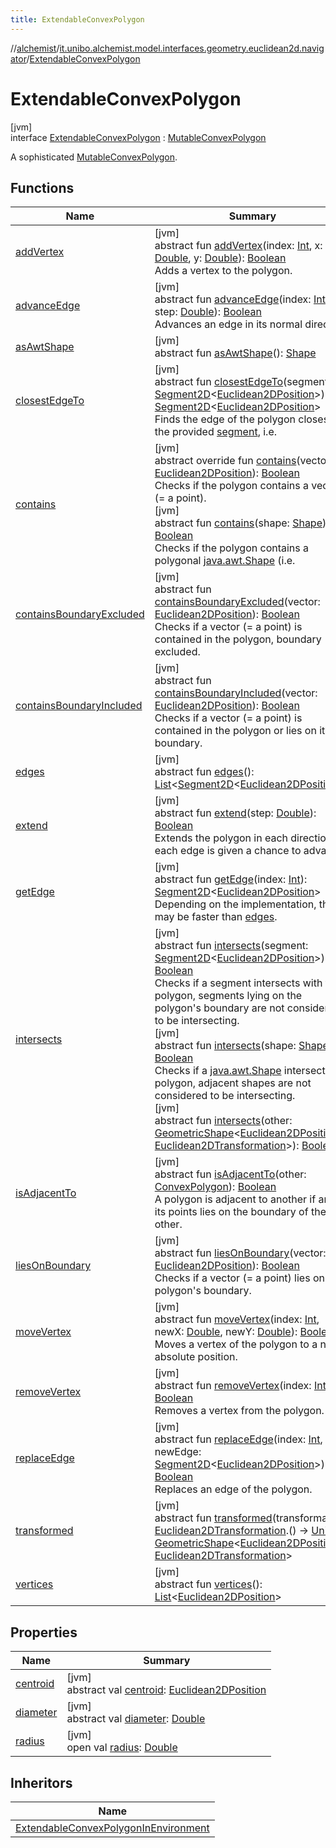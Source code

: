 ```yaml
---
title: ExtendableConvexPolygon
---
```

//[alchemist](../../../index.html)/[it.unibo.alchemist.model.interfaces.geometry.euclidean2d.navigator](../index.html)/[ExtendableConvexPolygon](index.html)



# ExtendableConvexPolygon



[jvm]\
interface [ExtendableConvexPolygon](index.html) : [MutableConvexPolygon](../../it.unibo.alchemist.model.interfaces.geometry.euclidean2d/-mutable-convex-polygon/index.html)

A sophisticated [MutableConvexPolygon](../../it.unibo.alchemist.model.interfaces.geometry.euclidean2d/-mutable-convex-polygon/index.html).



## Functions


| Name | Summary |
|---|---|
| [addVertex](../../it.unibo.alchemist.model.interfaces.geometry.euclidean2d/-mutable-convex-polygon/add-vertex.html) | [jvm]<br>abstract fun [addVertex](../../it.unibo.alchemist.model.interfaces.geometry.euclidean2d/-mutable-convex-polygon/add-vertex.html)(index: [Int](https://kotlinlang.org/api/latest/jvm/stdlib/kotlin/-int/index.html), x: [Double](https://kotlinlang.org/api/latest/jvm/stdlib/kotlin/-double/index.html), y: [Double](https://kotlinlang.org/api/latest/jvm/stdlib/kotlin/-double/index.html)): [Boolean](https://kotlinlang.org/api/latest/jvm/stdlib/kotlin/-boolean/index.html)<br>Adds a vertex to the polygon. |
| [advanceEdge](advance-edge.html) | [jvm]<br>abstract fun [advanceEdge](advance-edge.html)(index: [Int](https://kotlinlang.org/api/latest/jvm/stdlib/kotlin/-int/index.html), step: [Double](https://kotlinlang.org/api/latest/jvm/stdlib/kotlin/-double/index.html)): [Boolean](https://kotlinlang.org/api/latest/jvm/stdlib/kotlin/-boolean/index.html)<br>Advances an edge in its normal direction. |
| [asAwtShape](../../it.unibo.alchemist.model.implementations.geometry/-awt-shape-compatible/as-awt-shape.html) | [jvm]<br>abstract fun [asAwtShape](../../it.unibo.alchemist.model.implementations.geometry/-awt-shape-compatible/as-awt-shape.html)(): [Shape](https://docs.oracle.com/javase/8/docs/api/java/awt/Shape.html) |
| [closestEdgeTo](../../it.unibo.alchemist.model.interfaces.geometry.euclidean2d/-convex-polygon/closest-edge-to.html) | [jvm]<br>abstract fun [closestEdgeTo](../../it.unibo.alchemist.model.interfaces.geometry.euclidean2d/-convex-polygon/closest-edge-to.html)(segment: [Segment2D](../../it.unibo.alchemist.model.interfaces.geometry.euclidean2d/-segment2-d/index.html)<[Euclidean2DPosition](../../it.unibo.alchemist.model.implementations.positions/-euclidean2-d-position/index.html)>): [Segment2D](../../it.unibo.alchemist.model.interfaces.geometry.euclidean2d/-segment2-d/index.html)<[Euclidean2DPosition](../../it.unibo.alchemist.model.implementations.positions/-euclidean2-d-position/index.html)><br>Finds the edge of the polygon closest to the provided [segment](../../it.unibo.alchemist.model.interfaces.geometry.euclidean2d/-convex-polygon/closest-edge-to.html), i.e. |
| [contains](../../it.unibo.alchemist.model.interfaces.geometry.euclidean2d/-convex-polygon/contains.html) | [jvm]<br>abstract override fun [contains](../../it.unibo.alchemist.model.interfaces.geometry.euclidean2d/-convex-polygon/contains.html)(vector: [Euclidean2DPosition](../../it.unibo.alchemist.model.implementations.positions/-euclidean2-d-position/index.html)): [Boolean](https://kotlinlang.org/api/latest/jvm/stdlib/kotlin/-boolean/index.html)<br>Checks if the polygon contains a vector (= a point).<br>[jvm]<br>abstract fun [contains](../../it.unibo.alchemist.model.interfaces.geometry.euclidean2d/-convex-polygon/contains.html)(shape: [Shape](https://docs.oracle.com/javase/8/docs/api/java/awt/Shape.html)): [Boolean](https://kotlinlang.org/api/latest/jvm/stdlib/kotlin/-boolean/index.html)<br>Checks if the polygon contains a polygonal [java.awt.Shape](https://docs.oracle.com/javase/8/docs/api/java/awt/Shape.html) (i.e. |
| [containsBoundaryExcluded](../../it.unibo.alchemist.model.interfaces.geometry.euclidean2d/-convex-polygon/contains-boundary-excluded.html) | [jvm]<br>abstract fun [containsBoundaryExcluded](../../it.unibo.alchemist.model.interfaces.geometry.euclidean2d/-convex-polygon/contains-boundary-excluded.html)(vector: [Euclidean2DPosition](../../it.unibo.alchemist.model.implementations.positions/-euclidean2-d-position/index.html)): [Boolean](https://kotlinlang.org/api/latest/jvm/stdlib/kotlin/-boolean/index.html)<br>Checks if a vector (= a point) is contained in the polygon, boundary excluded. |
| [containsBoundaryIncluded](../../it.unibo.alchemist.model.interfaces.geometry.euclidean2d/-convex-polygon/contains-boundary-included.html) | [jvm]<br>abstract fun [containsBoundaryIncluded](../../it.unibo.alchemist.model.interfaces.geometry.euclidean2d/-convex-polygon/contains-boundary-included.html)(vector: [Euclidean2DPosition](../../it.unibo.alchemist.model.implementations.positions/-euclidean2-d-position/index.html)): [Boolean](https://kotlinlang.org/api/latest/jvm/stdlib/kotlin/-boolean/index.html)<br>Checks if a vector (= a point) is contained in the polygon or lies on its boundary. |
| [edges](../../it.unibo.alchemist.model.interfaces.geometry.euclidean2d/-convex-polygon/edges.html) | [jvm]<br>abstract fun [edges](../../it.unibo.alchemist.model.interfaces.geometry.euclidean2d/-convex-polygon/edges.html)(): [List](https://kotlinlang.org/api/latest/jvm/stdlib/kotlin.collections/-list/index.html)<[Segment2D](../../it.unibo.alchemist.model.interfaces.geometry.euclidean2d/-segment2-d/index.html)<[Euclidean2DPosition](../../it.unibo.alchemist.model.implementations.positions/-euclidean2-d-position/index.html)>> |
| [extend](extend.html) | [jvm]<br>abstract fun [extend](extend.html)(step: [Double](https://kotlinlang.org/api/latest/jvm/stdlib/kotlin/-double/index.html)): [Boolean](https://kotlinlang.org/api/latest/jvm/stdlib/kotlin/-boolean/index.html)<br>Extends the polygon in each direction: each edge is given a chance to advance. |
| [getEdge](../../it.unibo.alchemist.model.interfaces.geometry.euclidean2d/-convex-polygon/get-edge.html) | [jvm]<br>abstract fun [getEdge](../../it.unibo.alchemist.model.interfaces.geometry.euclidean2d/-convex-polygon/get-edge.html)(index: [Int](https://kotlinlang.org/api/latest/jvm/stdlib/kotlin/-int/index.html)): [Segment2D](../../it.unibo.alchemist.model.interfaces.geometry.euclidean2d/-segment2-d/index.html)<[Euclidean2DPosition](../../it.unibo.alchemist.model.implementations.positions/-euclidean2-d-position/index.html)><br>Depending on the implementation, this may be faster than [edges](../../it.unibo.alchemist.model.interfaces.geometry.euclidean2d/-convex-polygon/edges.html). |
| [intersects](../../it.unibo.alchemist.model.interfaces.geometry.euclidean2d/-convex-polygon/intersects.html) | [jvm]<br>abstract fun [intersects](../../it.unibo.alchemist.model.interfaces.geometry.euclidean2d/-convex-polygon/intersects.html)(segment: [Segment2D](../../it.unibo.alchemist.model.interfaces.geometry.euclidean2d/-segment2-d/index.html)<[Euclidean2DPosition](../../it.unibo.alchemist.model.implementations.positions/-euclidean2-d-position/index.html)>): [Boolean](https://kotlinlang.org/api/latest/jvm/stdlib/kotlin/-boolean/index.html)<br>Checks if a segment intersects with the polygon, segments lying on the polygon's boundary are not considered to be intersecting.<br>[jvm]<br>abstract fun [intersects](../../it.unibo.alchemist.model.interfaces.geometry.euclidean2d/-convex-polygon/intersects.html)(shape: [Shape](https://docs.oracle.com/javase/8/docs/api/java/awt/Shape.html)): [Boolean](https://kotlinlang.org/api/latest/jvm/stdlib/kotlin/-boolean/index.html)<br>Checks if a [java.awt.Shape](https://docs.oracle.com/javase/8/docs/api/java/awt/Shape.html) intersects the polygon, adjacent shapes are not considered to be intersecting.<br>[jvm]<br>abstract fun [intersects](index.html#1376856404%2FFunctions%2F-134779887)(other: [GeometricShape](../../it.unibo.alchemist.model.interfaces.geometry/-geometric-shape/index.html)<[Euclidean2DPosition](../../it.unibo.alchemist.model.implementations.positions/-euclidean2-d-position/index.html), [Euclidean2DTransformation](../../it.unibo.alchemist.model.interfaces.geometry.euclidean2d/-euclidean2-d-transformation/index.html)>): [Boolean](https://kotlinlang.org/api/latest/jvm/stdlib/kotlin/-boolean/index.html) |
| [isAdjacentTo](../../it.unibo.alchemist.model.interfaces.geometry.euclidean2d/-convex-polygon/is-adjacent-to.html) | [jvm]<br>abstract fun [isAdjacentTo](../../it.unibo.alchemist.model.interfaces.geometry.euclidean2d/-convex-polygon/is-adjacent-to.html)(other: [ConvexPolygon](../../it.unibo.alchemist.model.interfaces.geometry.euclidean2d/-convex-polygon/index.html)): [Boolean](https://kotlinlang.org/api/latest/jvm/stdlib/kotlin/-boolean/index.html)<br>A polygon is adjacent to another if any of its points lies on the boundary of the other. |
| [liesOnBoundary](../../it.unibo.alchemist.model.interfaces.geometry.euclidean2d/-convex-polygon/lies-on-boundary.html) | [jvm]<br>abstract fun [liesOnBoundary](../../it.unibo.alchemist.model.interfaces.geometry.euclidean2d/-convex-polygon/lies-on-boundary.html)(vector: [Euclidean2DPosition](../../it.unibo.alchemist.model.implementations.positions/-euclidean2-d-position/index.html)): [Boolean](https://kotlinlang.org/api/latest/jvm/stdlib/kotlin/-boolean/index.html)<br>Checks if a vector (= a point) lies on the polygon's boundary. |
| [moveVertex](../../it.unibo.alchemist.model.interfaces.geometry.euclidean2d/-mutable-convex-polygon/move-vertex.html) | [jvm]<br>abstract fun [moveVertex](../../it.unibo.alchemist.model.interfaces.geometry.euclidean2d/-mutable-convex-polygon/move-vertex.html)(index: [Int](https://kotlinlang.org/api/latest/jvm/stdlib/kotlin/-int/index.html), newX: [Double](https://kotlinlang.org/api/latest/jvm/stdlib/kotlin/-double/index.html), newY: [Double](https://kotlinlang.org/api/latest/jvm/stdlib/kotlin/-double/index.html)): [Boolean](https://kotlinlang.org/api/latest/jvm/stdlib/kotlin/-boolean/index.html)<br>Moves a vertex of the polygon to a new absolute position. |
| [removeVertex](../../it.unibo.alchemist.model.interfaces.geometry.euclidean2d/-mutable-convex-polygon/remove-vertex.html) | [jvm]<br>abstract fun [removeVertex](../../it.unibo.alchemist.model.interfaces.geometry.euclidean2d/-mutable-convex-polygon/remove-vertex.html)(index: [Int](https://kotlinlang.org/api/latest/jvm/stdlib/kotlin/-int/index.html)): [Boolean](https://kotlinlang.org/api/latest/jvm/stdlib/kotlin/-boolean/index.html)<br>Removes a vertex from the polygon. |
| [replaceEdge](../../it.unibo.alchemist.model.interfaces.geometry.euclidean2d/-mutable-convex-polygon/replace-edge.html) | [jvm]<br>abstract fun [replaceEdge](../../it.unibo.alchemist.model.interfaces.geometry.euclidean2d/-mutable-convex-polygon/replace-edge.html)(index: [Int](https://kotlinlang.org/api/latest/jvm/stdlib/kotlin/-int/index.html), newEdge: [Segment2D](../../it.unibo.alchemist.model.interfaces.geometry.euclidean2d/-segment2-d/index.html)<[Euclidean2DPosition](../../it.unibo.alchemist.model.implementations.positions/-euclidean2-d-position/index.html)>): [Boolean](https://kotlinlang.org/api/latest/jvm/stdlib/kotlin/-boolean/index.html)<br>Replaces an edge of the polygon. |
| [transformed](index.html#-452661544%2FFunctions%2F-134779887) | [jvm]<br>abstract fun [transformed](index.html#-452661544%2FFunctions%2F-134779887)(transformation: [Euclidean2DTransformation](../../it.unibo.alchemist.model.interfaces.geometry.euclidean2d/-euclidean2-d-transformation/index.html).() -> [Unit](https://kotlinlang.org/api/latest/jvm/stdlib/kotlin/-unit/index.html)): [GeometricShape](../../it.unibo.alchemist.model.interfaces.geometry/-geometric-shape/index.html)<[Euclidean2DPosition](../../it.unibo.alchemist.model.implementations.positions/-euclidean2-d-position/index.html), [Euclidean2DTransformation](../../it.unibo.alchemist.model.interfaces.geometry.euclidean2d/-euclidean2-d-transformation/index.html)> |
| [vertices](../../it.unibo.alchemist.model.interfaces.geometry.euclidean2d/-convex-polygon/vertices.html) | [jvm]<br>abstract fun [vertices](../../it.unibo.alchemist.model.interfaces.geometry.euclidean2d/-convex-polygon/vertices.html)(): [List](https://kotlinlang.org/api/latest/jvm/stdlib/kotlin.collections/-list/index.html)<[Euclidean2DPosition](../../it.unibo.alchemist.model.implementations.positions/-euclidean2-d-position/index.html)> |


## Properties


| Name | Summary |
|---|---|
| [centroid](index.html#1531700346%2FProperties%2F-134779887) | [jvm]<br>abstract val [centroid](index.html#1531700346%2FProperties%2F-134779887): [Euclidean2DPosition](../../it.unibo.alchemist.model.implementations.positions/-euclidean2-d-position/index.html) |
| [diameter](index.html#-1258383795%2FProperties%2F-134779887) | [jvm]<br>abstract val [diameter](index.html#-1258383795%2FProperties%2F-134779887): [Double](https://kotlinlang.org/api/latest/jvm/stdlib/kotlin/-double/index.html) |
| [radius](index.html#-810362584%2FProperties%2F-134779887) | [jvm]<br>open val [radius](index.html#-810362584%2FProperties%2F-134779887): [Double](https://kotlinlang.org/api/latest/jvm/stdlib/kotlin/-double/index.html) |


## Inheritors


| Name |
|---|
| [ExtendableConvexPolygonInEnvironment](../../it.unibo.alchemist.model.implementations.geometry.euclidean2d.navigator/-extendable-convex-polygon-in-environment/index.html) |

